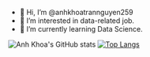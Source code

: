 - 👋 Hi, I’m @anhkhoatrannguyen259
- 👀 I’m interested in data-related job.
- 🌱 I’m currently learning Data Science.

<!---
anhkhoatrannguyen259/anhkhoatrannguyen259 is a ✨ special ✨ repository because its `README.md` (this file) appears on your GitHub profile.
You can click the Preview link to take a look at your changes.
--->
![Anh Khoa's GitHub stats](https://github-readme-stats.vercel.app/api?username=anhkhoatrannguyen259&theme=dark&show_icons=true)
[![Top Langs](https://github-readme-stats.vercel.app/api/top-langs/?username=anhkhoatrannguyen259&langs_count=8)](https://github.com/anuraghazra/github-readme-stats)

